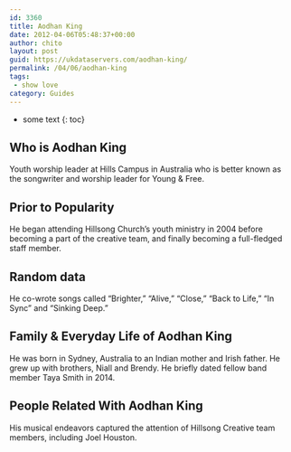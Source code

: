 ```yaml
---
id: 3360
title: Aodhan King
date: 2012-04-06T05:48:37+00:00
author: chito
layout: post
guid: https://ukdataservers.com/aodhan-king/
permalink: /04/06/aodhan-king
tags:
 - show love
category: Guides
---
```


* some text
{: toc}
          
          
## Who is  Aodhan King
                  
                  
                  
Youth worship leader at Hills Campus in Australia who is better known as the songwriter and worship leader for Young & Free.
                  
                
                
                
## Prior to Popularity 
                  
                  
                  
He began attending Hillsong Church&#8217;s youth ministry in 2004 before becoming a part of the creative team, and finally becoming a full-fledged staff member.
                  
                
                
                
## Random data 
                  
                  
                  
He co-wrote songs called &#8220;Brighter,&#8221; &#8220;Alive,&#8221; &#8220;Close,&#8221; &#8220;Back to Life,&#8221; &#8220;In Sync&#8221; and &#8220;Sinking Deep.&#8221;
                  
                
                
                
## Family & Everyday Life of Aodhan King
                  
                  
                  
He was born in Sydney, Australia to an Indian mother and Irish father. He grew up with brothers, Niall and Brendy. He briefly dated fellow band member Taya Smith in 2014.
                  
                
                
                
## People Related With  Aodhan King
                  
                  
                  
His musical endeavors captured the attention of Hillsong Creative team members, including Joel Houston. 
                  
                
              
            
          
          
          
    
    
  
